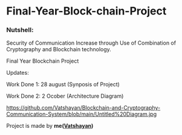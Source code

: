 # Final-Year-Block-chain-Project


### Nutshell: 
Security of Communication Increase through Use of Combination of Cryptography and Blockchain technology.

Final Year Blockchain Project


Updates:

Work Done 1: 28 august (Synposis of Project) 

Work Done 2:  2 Ocober (Architecture Diagram) 

https://github.com/Vatshayan/Blockchain-and-Cryptography-Communication-System/blob/main/Untitled%20Diagram.jpg


Project is made by **me([Vatshayan](https://github.com/Vatshayan))**
